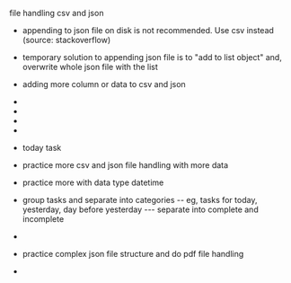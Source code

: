 
file handling csv and json

- appending to json file on disk is not recommended. Use csv instead (source: stackoverflow)

- temporary solution to appending json file is to "add to list object" and, overwrite whole json file with the list

- adding more column or data to csv and json
- 
- 
- 
- 
- today task
- practice more csv and json file handling with more data
- practice more with data type datetime 
- group tasks and separate into categories -- eg, tasks for today, yesterday, day before yesterday --- separate into complete and incomplete
- 
- practice complex json file structure and do pdf file handling
- 